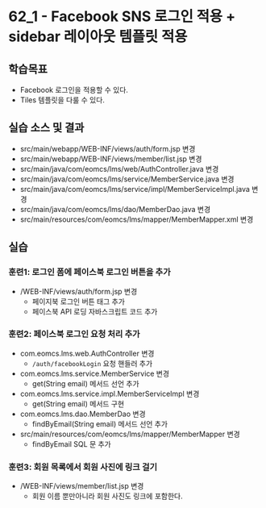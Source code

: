 # 62_1 - Facebook SNS 로그인 적용 + sidebar 레이아웃 템플릿 적용

## 학습목표

- Facebook 로그인을 적용할 수 있다.
- Tiles 템플릿을 다룰 수 있다.

## 실습 소스 및 결과

- src/main/webapp/WEB-INF/views/auth/form.jsp 변경
- src/main/webapp/WEB-INF/views/member/list.jsp 변경
- src/main/java/com/eomcs/lms/web/AuthController.java 변경
- src/main/java/com/eomcs/lms/service/MemberService.java 변경
- src/main/java/com/eomcs/lms/service/impl/MemberServiceImpl.java 변경
- src/main/java/com/eomcs/lms/dao/MemberDao.java 변경
- src/main/resources/com/eomcs/lms/mapper/MemberMapper.xml 변경

## 실습  

### 훈련1: 로그인 폼에 페이스북 로그인 버튼을 추가

- /WEB-INF/views/auth/form.jsp 변경
  - 페이지북 로그인 버튼 태그 추가
  - 페이스북 API 로딩 자바스크립트 코드 추가

### 훈련2: 페이스북 로그인 요청 처리 추가

- com.eomcs.lms.web.AuthController 변경
  - `/auth/facebookLogin` 요청 핸들러 추가
- com.eomcs.lms.service.MemberService 변경
  - get(String email) 메서드 선언 추가 
- com.eomcs.lms.service.impl.MemberServiceImpl 변경
  - get(String email) 메서드 구현
- com.eomcs.lms.dao.MemberDao 변경
  - findByEmail(String email) 메서드 선언 추가
- src/main/resources/com/eomcs/lms/mapper/MemberMapper 변경
  - findByEmail SQL 문 추가

### 훈련3: 회원 목록에서 회원 사진에 링크 걸기

- /WEB-INF/views/member/list.jsp 변경
  - 회원 이름 뿐만아니라 회원 사진도 링크에 포함한다.
  